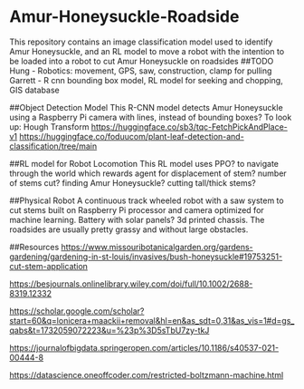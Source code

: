 # Amur-Honeysuckle-Roadside
This repository contains an image classification model used to identify Amur Honeysuckle, and an RL model to move a robot with the intention to be loaded into a robot to cut Amur Honeysuckle on roadsides
##TODO
Hung - Robotics: movement, GPS, saw, construction, clamp for pulling
Garrett - R cnn bounding box model, RL model for seeking and chopping, GIS database

##Object Detection Model
This R-CNN model detects Amur Honeysuckle using a Raspberry Pi camera with lines, instead of bounding boxes?
To look up: Hough Transform
https://huggingface.co/sb3/tqc-FetchPickAndPlace-v1
https://huggingface.co/foduucom/plant-leaf-detection-and-classification/tree/main

##RL model for Robot Locomotion
This RL model uses PPO? to navigate through the world which rewards agent for displacement of stem? number of stems cut? finding Amur Honeysuckle? cutting tall/thick stems?

##Physical Robot
A continuous track wheeled robot with a saw system to cut stems built on Raspberry Pi processor and camera optimized for machine learning. Battery with solar panels? 3d printed chassis. The roadsides are usually pretty grassy and without large obstacles.

##Resources
https://www.missouribotanicalgarden.org/gardens-gardening/gardening-in-st-louis/invasives/bush-honeysuckle#19753251-cut-stem-application

https://besjournals.onlinelibrary.wiley.com/doi/full/10.1002/2688-8319.12332

https://scholar.google.com/scholar?start=60&q=lonicera+maackii+removal&hl=en&as_sdt=0,31&as_vis=1#d=gs_qabs&t=1732059072223&u=%23p%3D5sTbU7zy-tkJ

https://journalofbigdata.springeropen.com/articles/10.1186/s40537-021-00444-8

https://datascience.oneoffcoder.com/restricted-boltzmann-machine.html
